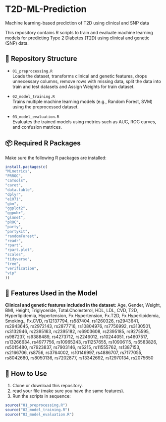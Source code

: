# T2D-ML-Prediction
Machine learning-based prediction of T2D using clinical and SNP data

This repository contains R scripts to train and evaluate machine learning models for predicting Type 2 Diabetes (T2D) using clinical and genetic (SNP) data.

## 📁 Repository Structure

- `01_preprocessing.R`  
  Loads the dataset, transforms clinical and genetic features, drops unnecessary columns, remove rows with missing data, split the data into train and test datasets and Assign Weights for train dataset.

- `02_model_training.R`  
  Trains multiple machine learning models (e.g., Random Forest, SVM) using the preprocessed dataset.

- `03_model_evaluation.R`  
  Evaluates the trained models using metrics such as AUC, ROC curves, and confusion matrices.

## 📦 Required R Packages

Make sure the following R packages are installed:

```r
install.packages(c(
"MLmetrics",
"PRROC",
"caTools",
"caret",
"data.table",
"dplyr",
"e1071",
"gbm",
"ggplot2",
"ggpubr",
"glmnet",
"pROC",
"party",
"partykit",
"randomForest",
"readr",
"rpart",
"rpart.plot",
"scales",
"tidyverse",
"tree",
"verification",
"vip"
))
```



## 🧬 Features Used in the Model

**Clinical and genetic features included in the dataset:**
Age, Gender, Weight, BMI, Height, Triglyceride, Total.Cholesterol, HDL, LDL, CVD, T2D, Hyperlipidemia, Hypertension, Fx.Hypertension, Fx.T2D, Fx.Hyperlipidemia, Smoking., Fx.CVD, rs12137794, rs587404, rs1260326, rs2943641, rs2943645, rs2972143, rs2877716, rs10804976, rs7756992, rs3130501, rs3132946, rs2395163, rs2395182, rs6903608, rs2395185, rs9275595, rs987237, rs9388489, rs4273712, rs2246012, rs10244051, rs4607517, rs13266634, rs4977756, rs10965243, rs11257655, rs10906115, rs6583826, rs5015480, rs7923837, rs7903146, rs5215, rs11555762, rs1387153, rs2166706, rs8756, rs3764002, rs10146997, rs4886707, rs7177055, rs8042680, rs8050136, rs7202877, rs13342692, rs12970134, rs2075650


## 🚀 How to Use

1. Clone or download this repository.
2. read your file (make sure you have the same features).
3. Run the scripts in sequence:

```r
source("01_preprocessing.R")
source("02_model_training.R")
source("03_model_evaluation.R")
```

